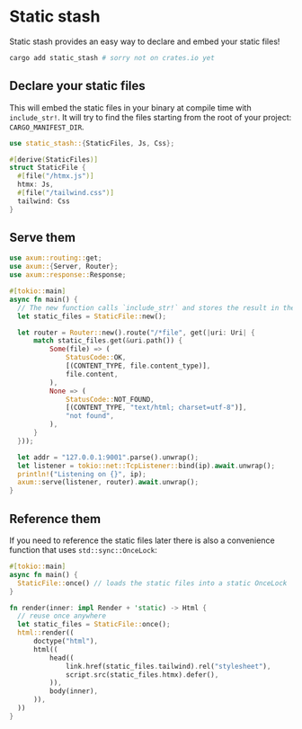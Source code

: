 # Static stash

Static stash provides an easy way to declare and embed your static files!

```sh
cargo add static_stash # sorry not on crates.io yet
```

## Declare your static files

This will embed the static files in your binary at compile time with `include_str!`.
It will try to find the files starting from the root of your project: `CARGO_MANIFEST_DIR`.

```rust
use static_stash::{StaticFiles, Js, Css};

#[derive(StaticFiles)]
struct StaticFile {
  #[file("/htmx.js")]
  htmx: Js,
  #[file("/tailwind.css")]
  tailwind: Css
}
```

## Serve them

```rust
use axum::routing::get;
use axum::{Server, Router};
use axum::response::Response;

#[tokio::main]
async fn main() {
  // The new function calls `include_str!` and stores the result in the `content` field and puts the content_type in `content_type`
  let static_files = StaticFile::new();

  let router = Router::new().route("/*file", get(|uri: Uri| {
      match static_files.get(&uri.path()) {
          Some(file) => (
              StatusCode::OK,
              [(CONTENT_TYPE, file.content_type)],
              file.content,
          ),
          None => (
              StatusCode::NOT_FOUND,
              [(CONTENT_TYPE, "text/html; charset=utf-8")],
              "not found",
          ),
      }
  }));

  let addr = "127.0.0.1:9001".parse().unwrap();
  let listener = tokio::net::TcpListener::bind(ip).await.unwrap();
  println!("Listening on {}", ip);
  axum::serve(listener, router).await.unwrap();
}
```

## Reference them

If you need to reference the static files later there is also a convenience function that uses `std::sync::OnceLock`:

```rust
#[tokio::main]
async fn main() {
  StaticFile::once() // loads the static files into a static OnceLock
}

fn render(inner: impl Render + 'static) -> Html {
  // reuse once anywhere
  let static_files = StaticFile::once();
  html::render((
      doctype("html"),
      html((
          head((
              link.href(static_files.tailwind).rel("stylesheet"),
              script.src(static_files.htmx).defer(),
          )),
          body(inner),
      )),
  ))
}
```


